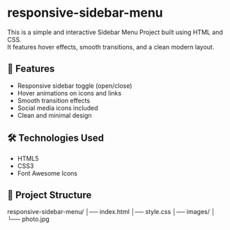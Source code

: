 # responsive-sidebar-menu

This is a simple and interactive Sidebar Menu Project built using HTML and CSS.  
It features hover effects, smooth transitions, and a clean modern layout.

## 🚀 Features
- Responsive sidebar toggle (open/close)
- Hover animations on icons and links
- Smooth transition effects
- Social media icons included
- Clean and minimal design

## 🛠️ Technologies Used
- HTML5  
- CSS3  
- Font Awesome Icons  

## 📂 Project Structure

responsive-sidebar-menu/
│── index.html
│── style.css
│── images/
│ └── photo.jpg

